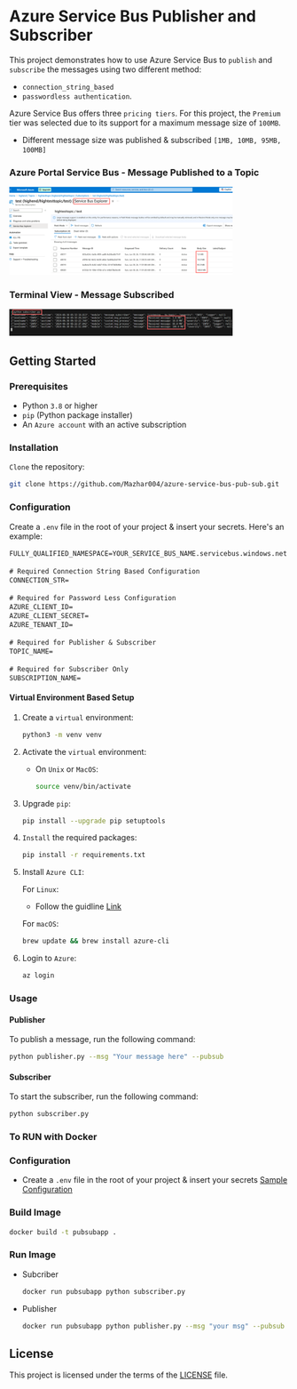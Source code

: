 # Azure Service Bus Publisher and Subscriber

This project demonstrates how to use Azure Service Bus to `publish` and `subscribe` the messages using two different method:
-  `connection_string_based`
-   `passwordless authentication`.

Azure Service Bus offers three `pricing tiers`. For this project, the `Premium` tier was selected due to its support for a maximum message size of `100MB`.
- Different message size was published & subscribed `[1MB, 10MB, 95MB, 100MB]`

### Azure Portal Service Bus - Message Published to a Topic
<img src="docs/images/azure_portal_service_bus.png" alt="Azure Portal Service Bus - Message Published" style="max-width:80%;">

### Terminal View - Message Subscribed
<img src="docs/images/subscriber_terminal.png" alt="Terminal View - Message Subscribed" style="max-width:80%;">


## Getting Started

### Prerequisites

- Python `3.8` or higher
- `pip` (Python package installer)
- An `Azure account` with an active subscription

### Installation 
 `Clone` the repository:

```bash
git clone https://github.com/Mazhar004/azure-service-bus-pub-sub.git
```

### Configuration
Create a `.env` file in the root of your project & insert your secrets. Here's an example:
```env
FULLY_QUALIFIED_NAMESPACE=YOUR_SERVICE_BUS_NAME.servicebus.windows.net

# Required Connection String Based Configuration
CONNECTION_STR=

# Required for Password Less Configuration
AZURE_CLIENT_ID=
AZURE_CLIENT_SECRET=
AZURE_TENANT_ID=

# Required for Publisher & Subscriber
TOPIC_NAME=

# Required for Subscriber Only
SUBSCRIPTION_NAME=
```

#### Virtual Environment Based Setup 
1. Create a `virtual` environment:
    ```bash
    python3 -m venv venv
    ```
2. Activate the `virtual` environment:
   - On `Unix` or `MacOS`:

        ```bash
        source venv/bin/activate
        ```
3. Upgrade `pip`:
    ```bash
    pip install --upgrade pip setuptools
    ```

4. `Install` the required packages:
    ```bash
    pip install -r requirements.txt
    ```
5. Install `Azure CLI`:

    For `Linux`:

    - Follow the guidline [Link](https://learn.microsoft.com/en-us/cli/azure/install-azure-cli-linux?pivots=apt)

    For `macOS`:

    ```bash
    brew update && brew install azure-cli
    ```

7. Login to `Azure`:

    ```bash
    az login
    ```

### Usage
#### Publisher
To publish a message, run the following command:
```bash
python publisher.py --msg "Your message here" --pubsub
```

#### Subscriber
To start the subscriber, run the following command:
```bash
python subscriber.py
```

### To RUN with Docker
### Configuration
- Create a `.env` file in the root of your project & insert your secrets [Sample Configuration](#configuration)

### Build Image
```bash
docker build -t pubsubapp .
``` 
### Run Image
- Subcriber
    ```bash
    docker run pubsubapp python subscriber.py
    ```
- Publisher
    ```bash
    docker run pubsubapp python publisher.py --msg "your msg" --pubsub
    ```  

## License

This project is licensed under the terms of the [LICENSE](LICENSE) file.